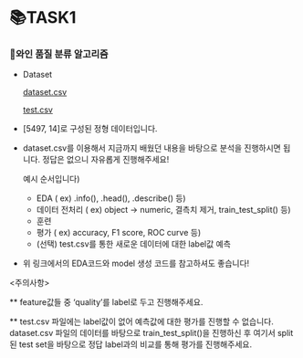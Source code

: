 # 📚TASK1

### 🍷와인 품질 분류 알고리즘

- Dataset
    
    [dataset.csv](https://s3-us-west-2.amazonaws.com/secure.notion-static.com/aee9482a-1442-4428-9b2f-f5b5ab54b15b/dataset.csv)
    
    [test.csv](https://s3-us-west-2.amazonaws.com/secure.notion-static.com/06e77728-41bb-4c24-be87-2d3acce31a61/test.csv)

- [5497, 14]로 구성된 정형 데이터입니다.
- dataset.csv를 이용해서 지금까지 배웠던 내용을 바탕으로 분석을 진행하시면 됩니다. 정답은 없으니 자유롭게 진행해주세요!
    
    예시 순서입니다)
    
    - EDA ( ex) .info(), .head(), .describe() 등)
    - 데이터 전처리 ( ex) object → numeric, 결측치 제거, train_test_split() 등)
    - 훈련
    - 평가 ( ex) accuracy, F1 score,  ROC curve 등)
    - (선택) test.csv를 통한 새로운 데이터에 대한 label값 예측
- 위 링크에서의 EDA코드와 model 생성 코드를 참고하셔도 좋습니다!

<주의사항>

** feature값들 중 ‘quality’를 label로 두고 진행해주세요.

** test.csv 파일에는 label값이 없어 예측값에 대한 평가를 진행할 수 없습니다. dataset.csv 파일의 데이터를 바탕으로 train_test_split()을 진행하신 후 여기서 split된 test set을 바탕으로 정답 label과의 비교를 통해 평가를 진행해주세요.
